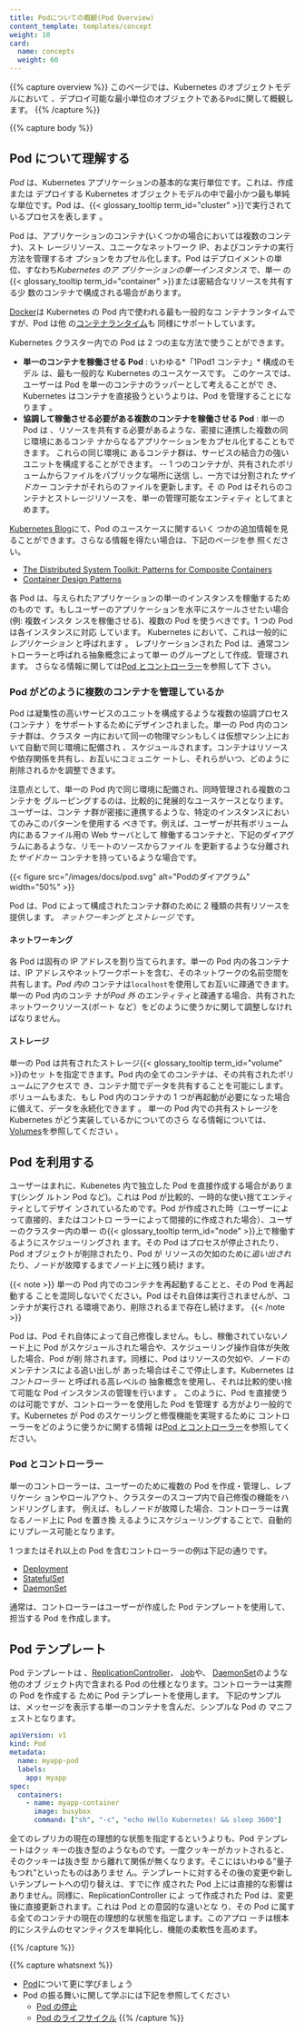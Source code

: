 ```yaml
---
title: Podについての概観(Pod Overview)
content_template: templates/concept
weight: 10
card:
  name: concepts
  weight: 60
---
```


{{% capture overview %}} このページでは、Kubernetes のオブジェクトモデルにおいて
、デプロイ可能な最小単位のオブジェクトである`Pod`に関して概観します。
{{% /capture %}}

{{% capture body %}}

## Pod について理解する

_Pod_ は、Kubernetes アプリケーションの基本的な実行単位です。これは、作成または
デプロイする Kubernetes オブジェクトモデルの中で最小かつ最も単純な単位です。Pod
は、{{< glossary_tooltip term_id="cluster" >}}で実行されているプロセスを表します
。

Pod は、アプリケーションのコンテナ(いくつかの場合においては複数のコンテナ)、スト
レージリソース、ユニークなネットワーク IP、およびコンテナの実行方法を管理するオ
プションをカプセル化します。Pod はデプロイメントの単位、すなわち*Kubernetes のア
プリケーションの単一インスタンス* で、単一
の{{< glossary_tooltip term_id="container" >}}または密結合なリソースを共有する少
数のコンテナで構成される場合があります。

[Docker](https://www.docker.com)は Kubernetes の Pod 内で使われる最も一般的なコ
ンテナランタイムですが、Pod は他
の[コンテナランタイム](/ja/docs/setup/production-environment/container-runtimes/)も
同様にサポートしています。

Kubernetes クラスター内での Pod は 2 つの主な方法で使うことができます。

- **単一のコンテナを稼働させる Pod** : いわゆる*「1Pod1 コンテナ」* 構成のモデル
  は、最も一般的な Kubernetes のユースケースです。
  このケースでは、ユーザーは Pod を単一のコンテナのラッパーとして考えることがで
  き、Kubernetes はコンテナを直接扱うというよりは、Pod を管理することになります
  。
- **協調して稼働させる必要がある複数のコンテナを稼働させる Pod** : 単一の Pod は
  、リソースを共有する必要があるような、密接に連携した複数の同じ環境にあるコンテ
  ナからなるアプリケーションをカプセル化することもできます。 これらの同じ環境に
  あるコンテナ群は、サービスの結合力の強いユニットを構成することができます。
  -- 1 つのコンテナが、共有されたボリュームからファイルをパブリックな場所に送信
  し、一方では分割された*サイドカー* コンテナがそれらのファイルを更新します。そ
  の Pod はそれらのコンテナとストレージリソースを、単一の管理可能なエンティティ
  としてまとめます。

[Kubernetes Blog](http://kubernetes.io/blog)にて、Pod のユースケースに関するいく
つかの追加情報を見ることができます。さらなる情報を得たい場合は、下記のページを参
照ください。

- [The Distributed System Toolkit: Patterns for Composite Containers](https://kubernetes.io/blog/2015/06/the-distributed-system-toolkit-patterns)
- [Container Design Patterns](https://kubernetes.io/blog/2016/06/container-design-patterns)

各 Pod は、与えられたアプリケーションの単一のインスタンスを稼働するためのもので
す。もしユーザーのアプリケーションを水平にスケールさせたい場合(例: 複数インスタ
ンスを稼働させる)、複数の Pod を使うべきです。1 つの Pod は各インスタンスに対応
しています。 Kubernetes において、これは一般的に*レプリケーション* と呼ばれます
。
レプリケーションされた Pod は、通常コントローラーと呼ばれる抽象概念によって単一
のグループとして作成、管理されます。
さらなる情報に関しては[Pod とコントローラー](#pods-and-controllers)を参照して下
さい。

### Pod がどのように複数のコンテナを管理しているか

Pod は凝集性の高いサービスのユニットを構成するような複数の協調プロセス(コンテナ
）をサポートするためにデザインされました。単一の Pod 内のコンテナ群は、クラスタ
ー内において同一の物理マシンもしくは仮想マシン上において自動で同じ環境に配備され
、スケジュールされます。コンテナはリソースや依存関係を共有し、お互いにコミュニケ
ートし、それらがいつ、どのように削除されるかを調整できます。

注意点として、単一の Pod 内で同じ環境に配備され、同時管理される複数のコンテナを
グルーピングするのは、比較的に発展的なユースケースとなります。ユーザーは、コンテ
ナ群が密接に連携するような、特定のインスタンスにおいてのみこのパターンを使用する
べきです。例えば、ユーザーが共有ボリューム内にあるファイル用の Web サーバとして
稼働するコンテナと、下記のダイアグラムにあるような、リモートのソースからファイル
を更新するような分離された*サイドカー* コンテナを持っているような場合です。

{{< figure src="/images/docs/pod.svg" alt="Podのダイアグラム" width="50%" >}}

Pod は、Pod によって構成されたコンテナ群のために 2 種類の共有リソースを提供しま
す。 _ネットワーキング_ と*ストレージ* です。

#### ネットワーキング

各 Pod は固有の IP アドレスを割り当てられます。単一の Pod 内の各コンテナは、IP
アドレスやネットワークポートを含む、そのネットワークの名前空間を共有します。_Pod
内の_ コンテナは`localhost`を使用してお互いに疎通できます。単一の Pod 内のコンテ
ナが*Pod 外* のエンティティと疎通する場合、共有されたネットワークリソース(ポート
など）をどのように使うかに関して調整しなければなりません。

#### ストレージ

単一の Pod は共有されたストレージ{{< glossary_tooltip term_id="volume" >}}のセッ
トを指定できます。Pod 内の全てのコンテナは、その共有されたボリュームにアクセスで
き、コンテナ間でデータを共有することを可能にします。ボリュームもまた、もし Pod
内のコンテナの 1 つが再起動が必要になった場合に備えて、データを永続化できます
。
単一の Pod 内での共有ストレージを Kubernetes がどう実装しているかについてのさら
なる情報については、[Volumes](/docs/concepts/storage/volumes/)を参照してください
。

## Pod を利用する

ユーザーはまれに、Kubenetes 内で独立した Pod を直接作成する場合があります(シング
ルトン Pod など)。これは Pod が比較的、一時的な使い捨てエンティティとしてデザイ
ンされているためです。Pod が作成された時（ユーザーによって直接的、またはコントロ
ーラーによって間接的に作成された場合）、ユーザーのクラスター内の単一
の{{< glossary_tooltip term_id="node" >}}上で稼働するようにスケジューリングされ
ます。その Pod はプロセスが停止されたり、Pod オブジェクトが削除されたり、Pod が
リソースの欠如のために*追い出され* たり、ノードが故障するまでノード上に残り続け
ます。

{{< note >}} 単一の Pod 内でのコンテナを再起動することと、その Pod を再起動する
ことを混同しないでください。Pod はそれ自体は実行されませんが、コンテナが実行され
る環境であり、削除されるまで存在し続けます。 {{< /note >}}

Pod は、Pod それ自体によって自己修復しません。もし、稼働されていないノード上に
Pod がスケジュールされた場合や、スケジューリング操作自体が失敗した場合、Pod が削
除されます。同様に、Pod はリソースの欠如や、ノードのメンテナンスによる追い出しが
あった場合はそこで停止します。Kubernetes は*コントローラー* と呼ばれる高レベルの
抽象概念を使用し、それは比較的使い捨て可能な Pod インスタンスの管理を行います
。
このように、Pod を直接使うのは可能ですが、コントローラーを使用した Pod を管理す
る方がより一般的です。Kubernetes が Pod のスケーリングと修復機能を実現するために
コントローラーをどのように使うかに関する情報
は[Pod とコントローラー](#pods-and-controllers)を参照してください。

### Pod とコントローラー

単一のコントローラーは、ユーザーのために複数の Pod を作成・管理し、レプリケーシ
ョンやロールアウト、クラスターのスコープ内で自己修復の機能をハンドリングします。
例えば、もしノードが故障した場合、コントローラーは異なるノード上に Pod を置き換
えるようにスケジューリングすることで、自動的にリプレース可能となります。

1 つまたはそれ以上の Pod を含むコントローラーの例は下記の通りです。

- [Deployment](/ja/docs/concepts/workloads/controllers/deployment/)
- [StatefulSet](/ja/docs/concepts/workloads/controllers/statefulset/)
- [DaemonSet](/ja/docs/concepts/workloads/controllers/daemonset/)

通常は、コントローラーはユーザーが作成した Pod テンプレートを使用して、担当する
Pod を作成します。

## Pod テンプレート

Pod テンプレートは
、[ReplicationController](/docs/concepts/workloads/controllers/replicationcontroller/)、
[Job](/docs/concepts/jobs/run-to-completion-finite-workloads/)や、
[DaemonSet](/ja/docs/concepts/workloads/controllers/daemonset/)のような他のオブ
ジェクト内で含まれる Pod の仕様となります。コントローラーは実際の Pod を作成する
ために Pod テンプレートを使用します。
下記のサンプルは、メッセージを表示する単一のコンテナを含んだ、シンプルな Pod の
マニフェストとなります。

```yaml
apiVersion: v1
kind: Pod
metadata:
  name: myapp-pod
  labels:
    app: myapp
spec:
  containers:
    - name: myapp-container
      image: busybox
      command: ["sh", "-c", "echo Hello Kubernetes! && sleep 3600"]
```

全てのレプリカの現在の理想的な状態を指定するというよりも、Pod テンプレートはクッ
キーの抜き型のようなものです。一度クッキーがカットされると、そのクッキーは抜き型
から離れて関係が無くなります。そこにはいわゆる”量子もつれ”といったものはありませ
ん。テンプレートに対するその後の変更や新しいテンプレートへの切り替えは、すでに作
成された Pod 上には直接的な影響はありません。同様に、ReplicationController によ
って作成された Pod は、変更後に直接更新されます。これは Pod との意図的な違いとな
り、その Pod に属する全てのコンテナの現在の理想的な状態を指定します。このアプロ
ーチは根本的にシステムのセマンティクスを単純化し、機能の柔軟性を高めます。

{{% /capture %}}

{{% capture whatsnext %}}

- [Pod](/ja/docs/concepts/workloads/pods/pod/)について更に学びましょう
- Pod の振る舞いに関して学ぶには下記を参照してください
  - [Pod の停止](/ja/docs/concepts/workloads/pods/pod/#podの終了)
  - [Pod のライフサイクル](/ja/docs/concepts/workloads/pods/pod-lifecycle/)
    {{% /capture %}}
